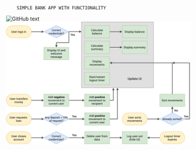         SIMPLE BANK APP WITH FUNCTIONALITY

![GitHub text](https://github.com/SeverusVape/SIMPLE-BANK-APP/blob/pic/Screenshot.png)
![GitHub text](https://github.com/SeverusVape/SIMPLE-BANK-APP/blob/pic/pic/Bankist-flowchart.png)
